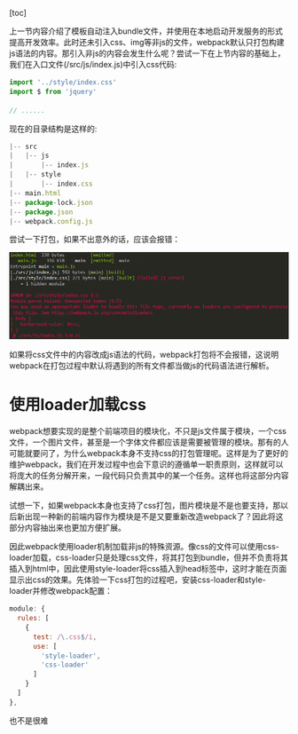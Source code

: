 [toc]

上一节内容介绍了模板自动注入bundle文件，并使用在本地启动开发服务的形式提高开发效率。此时还未引入css、img等非js的文件，webpack默认只打包构建js语法的内容。那引入非js的内容会发生什么呢？尝试一下在上节内容的基础上，我们在入口文件(/src/js/index.js)中引入css代码:

```javascript
import '../style/index.css'
import $ from 'jquery'

// ......
```

现在的目录结构是这样的: 

```javascript
|-- src
|   |-- js
|       |-- index.js
|   |-- style
|       |-- index.css
|-- main.html
|-- package-lock.json
|-- package.json
|-- webpack.config.js
```

 尝试一下打包，如果不出意外的话，应该会报错：

![webpack未配置loader加载css](./imgs/no-loader-error.png)

如果将css文件中的内容改成js语法的代码，webpack打包将不会报错，这说明webpack在打包过程中默认将遇到的所有文件都当做js的代码语法进行解析。

# 使用loader加载css

webpack想要实现的是整个前端项目的模块化，不只是js文件属于模块，一个css文件，一个图片文件，甚至是一个字体文件都应该是需要被管理的模块。那有的人可能就要问了，为什么webpack本身不支持css的打包管理呢。这样是为了更好的维护webpack，我们在开发过程中也会下意识的遵循单一职责原则，这样就可以将庞大的任务分解开来，一段代码只负责其中的某一个任务。这样也将这部分内容解耦出来。

试想一下，如果webpack本身也支持了css打包，图片模块是不是也要支持，那以后新出现一种新的前端内容作为模块是不是又要重新改造webpack了？因此将这部分内容抽出来也更加方便扩展。

因此webpack使用loader机制加载非js的特殊资源。像css的文件可以使用css-loader加载，css-loader只是处理css文件，将其打包到bundle，但并不负责将其插入到html中，因此使用style-loader将css插入到head标签中，这时才能在页面显示出css的效果。先体验一下css打包的过程吧，安装css-loader和style-loader并修改webpack配置：

```javascript
module: {
  rules: [
    {
      test: /\.css$/i,
      use: [
        'style-loader',
        'css-loader'
      ]
    }
  ]
},
```

也不是很难